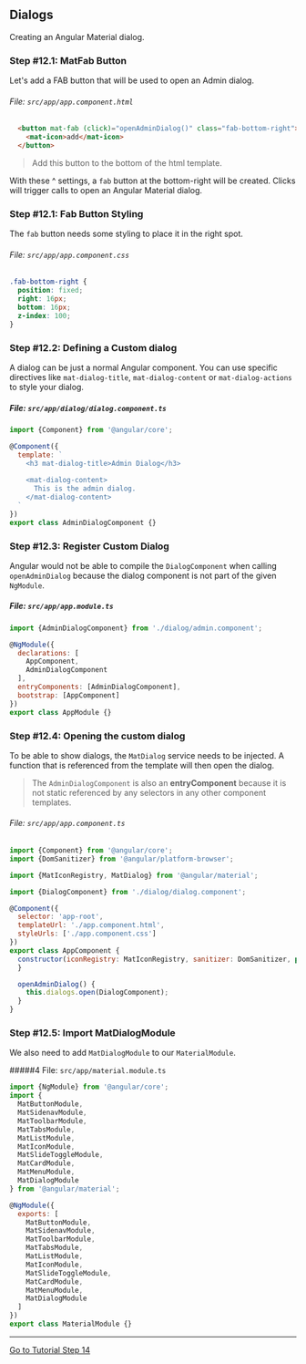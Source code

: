 ## Dialogs

Creating an Angular Material dialog.

### Step #12.1: MatFab Button

Let's add a FAB button that will be used to open an Admin dialog.

###### File: `src/app/app.component.html`

```html
  <button mat-fab (click)="openAdminDialog()" class="fab-bottom-right">
    <mat-icon>add</mat-icon>
  </button>
```

> Add this button to the bottom of the html template.

With these ^ settings, a `fab` button at the bottom-right will be created.
Clicks will trigger calls to open an Angular Material dialog.

### Step #12.1: Fab Button Styling

The `fab` button needs some styling to place it in the right spot.

###### File:  `src/app/app.component.css`


```css
.fab-bottom-right {
  position: fixed;
  right: 16px;
  bottom: 16px;
  z-index: 100;
}
```

### Step #12.2: Defining a Custom dialog

A dialog can be just a normal Angular component. You can use specific directives 
like `mat-dialog-title`, `mat-dialog-content` or `mat-dialog-actions` to style your dialog.

##### File:  `src/app/dialog/dialog.component.ts`

```js
import {Component} from '@angular/core';

@Component({
  template: `
    <h3 mat-dialog-title>Admin Dialog</h3>
    
    <mat-dialog-content>
      This is the admin dialog.
    </mat-dialog-content>  
  `
})
export class AdminDialogComponent {}
```

### Step #12.3: Register Custom Dialog

Angular would not be able to compile the `DialogComponent` when calling `openAdminDialog` because
the dialog component is not part of the given `NgModule`.

##### File: `src/app/app.module.ts`

```js
import {AdminDialogComponent} from './dialog/admin.component';

@NgModule({
  declarations: [
    AppComponent,
    AdminDialogComponent
  ],
  entryComponents: [AdminDialogComponent],
  bootstrap: [AppComponent]
})
export class AppModule {}
```

### Step #12.4: Opening the custom dialog

To be able to show dialogs, the `MatDialog` service needs to be injected. A function that is 
referenced from the template will then open the dialog.

> The `AdminDialogComponent` is also an **entryComponent** because it is not static referenced by any selectors in any other component templates.

###### File:  `src/app/app.component.ts`

```js
import {Component} from '@angular/core';
import {DomSanitizer} from '@angular/platform-browser';

import {MatIconRegistry, MatDialog} from '@angular/material';

import {DialogComponent} from './dialog/dialog.component';

@Component({
  selector: 'app-root',
  templateUrl: './app.component.html',
  styleUrls: ['./app.component.css']
})
export class AppComponent {
  constructor(iconRegistry: MatIconRegistry, sanitizer: DomSanitizer, private dialogs: MatDialog) {
  }

  openAdminDialog() {
    this.dialogs.open(DialogComponent);
  }
}
```

### Step #12.5: Import MatDialogModule

We also need to add `MatDialogModule` to our `MaterialModule`.

#####4 File: `src/app/material.module.ts`

```js
import {NgModule} from '@angular/core';
import {
  MatButtonModule,
  MatSidenavModule,
  MatToolbarModule,
  MatTabsModule,
  MatListModule,
  MatIconModule,
  MatSlideToggleModule,
  MatCardModule,
  MatMenuModule,
  MatDialogModule
} from '@angular/material';

@NgModule({
  exports: [
    MatButtonModule,
    MatSidenavModule,
    MatToolbarModule,
    MatTabsModule,
    MatListModule,
    MatIconModule,
    MatSlideToggleModule,
    MatCardModule,
    MatMenuModule,
    MatDialogModule
  ]
})
export class MaterialModule {}

```

---

[Go to Tutorial Step 14](./STEP_14.md)

